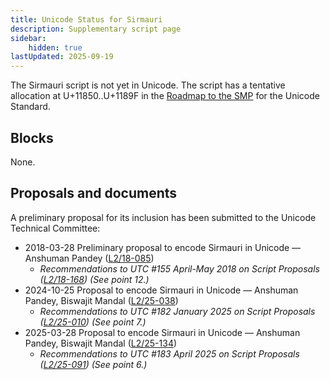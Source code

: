 ```yaml
---
title: Unicode Status for Sirmauri
description: Supplementary script page
sidebar:
    hidden: true
lastUpdated: 2025-09-19
---
```


The Sirmauri script is not yet in Unicode. The script has a tentative allocation at U+11850..U+1189F in the [Roadmap to the SMP](http://www.unicode.org/roadmaps/smp/) for the Unicode Standard.

## Blocks

None.

## Proposals and documents

A preliminary proposal for its inclusion has been submitted to the Unicode Technical Committee:
- 2018-03-28 Preliminary proposal to encode Sirmauri in Unicode — Anshuman Pandey ([L2/18-085](http://www.unicode.org/cgi-bin/GetMatchingDocs.pl?L2/18-085))
  - _Recommendations to UTC #155 April-May 2018 on Script Proposals ([L2/18-168](http://www.unicode.org/L2/L2018/18168-script-rec.pdf)) (See point 12.)_
- 2024-10-25 Proposal to encode Sirmauri in Unicode — Anshuman Pandey, Biswajit Mandal ([L2/25-038](http://www.unicode.org/cgi-bin/GetMatchingDocs.pl?L2/25-038))
  - _Recommendations to UTC #182 January 2025 on Script Proposals ([L2/25-010](http://www.unicode.org/cgi-bin/GetMatchingDocs.pl?L2/25-010)) (See point 7.)_
- 2025-03-28 Proposal to encode Sirmauri in Unicode — Anshuman Pandey, Biswajit Mandal ([L2/25-134](http://www.unicode.org/cgi-bin/GetMatchingDocs.pl?L2/25-134))
  - _Recommendations to UTC #183 April 2025 on Script Proposals ([L2/25-091](http://www.unicode.org/cgi-bin/GetMatchingDocs.pl?L2/25-091)) (See point 6.)_
